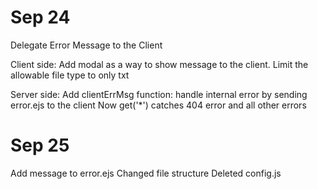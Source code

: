 # Sep 24

Delegate Error Message to the Client

Client side:
Add modal as a way to show message to the client.
Limit the allowable file type to only txt

Server side:
Add clientErrMsg function: handle internal error by sending error.ejs to the client
Now get('\*') catches 404 error and all other errors

# Sep 25

Add message to error.ejs
Changed file structure
Deleted config.js